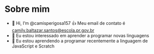 # Sobre mim
- 👋 Hi, I’m @camisperigosa157
:+1: Meu email de contato é camily.baltazar.santos@escola.pr.gov.br
- 👀 Eu estou interessado em aprender a programar novas linguagens
- 🌱 Eu estou  aprendendo a programar recentemente a linguagem de JavaScript e Scratch


